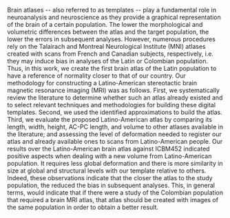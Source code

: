 Brain atlases -- also referred to as templates -- play a fundamental role in neuroanalysis and neuroscience as they provide a graphical representation of the brain of a certain population. The lower the morphological and volumetric differences between the atlas and the target population, the lower the errors in subsequent analyses. However, numerous procedures rely on the Talairach and Montreal Neurological Institute (MNI) atlases created with scans from French and Canadian subjects, respectively, i.e. they may induce bias in analyses of the Latin or Colombian population.  Thus, in this work, we create the first brain atlas of the Latin population to have a reference of normality closer to that of our country. Our methodology for constructing a Latino-American stereotactic brain magnetic resonance imaging (MRI) was as follows. First, we systematically review the literature to determine whether such an atlas already existed and to select relevant techniques and methodologies for building these digital templates. Second, we used the identified approximations to build the atlas. Third, we evaluate the proposed Latino-American atlas by comparing its length, width, height, AC-PC length, and volume to other atlases available in the literature; and assessing the level of deformation needed to register our atlas and already available ones to scans from Latino-American people. Our results over the Latino-American brain atlas against ICBM452 indicated positive aspects when dealing with a new volume from Latino-American population. It requires less global deformation and there is more similarity in size at global and structural levels with our template relative to others. Indeed, these observations indicate that the closer the atlas to the study population, the reduced the bias in subsequent analyses. This, in general terms, would indicate that if there were a study of the Colombian population that required a brain MRI atlas, that atlas should be created with images of the same population in order to obtain a better result.
